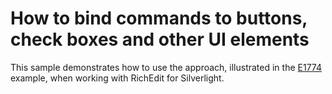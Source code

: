 # How to bind commands to buttons, check boxes and other UI elements


<p>This sample demonstrates how to use the approach, illustrated in the <a href="https://www.devexpress.com/Support/Center/p/E1774">E1774</a> example, when working with RichEdit for Silverlight.</p>

<br/>


